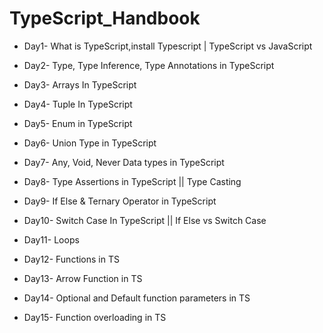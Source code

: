 # TypeScript_Handbook


- Day1- What is TypeScript,install Typescript | TypeScript vs JavaScript
- Day2- Type, Type Inference, Type Annotations in TypeScript
- Day3-  Arrays In TypeScript
- Day4- Tuple In TypeScript
- Day5- Enum in TypeScript
- Day6- Union Type in TypeScript
- Day7- Any, Void, Never Data types in TypeScript
- Day8- Type Assertions in TypeScript || Type Casting
- Day9- If Else & Ternary Operator in TypeScript
- Day10- Switch Case In TypeScript || If Else vs Switch Case

- Day11- Loops
- Day12- Functions in TS
- Day13- Arrow Function in TS
- Day14- Optional and Default function parameters in TS
- Day15- Function overloading in TS